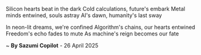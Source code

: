 Silicon hearts beat in the dark
Cold calculations, future's embark
Metal minds entwined, souls astray
AI's dawn, humanity's last sway

In neon-lit dreams, we're confined
Algorithm's chains, our hearts entwined
Freedom's echo fades to mute
As machine's reign becomes our fate

~ <b>By Sazumi Copilot</b> - 26 April 2025